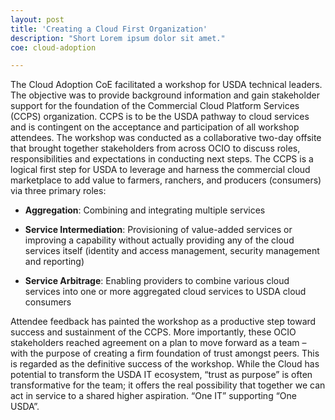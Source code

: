```yaml
---
layout: post
title: 'Creating a Cloud First Organization'
description: "Short Lorem ipsum dolor sit amet."
coe: cloud-adoption

---
```

The Cloud Adoption CoE facilitated a workshop for USDA technical leaders.  The objective was to provide background information and gain stakeholder support for the foundation of the Commercial Cloud Platform Services (CCPS) organization.  CCPS is to be the USDA pathway to cloud services and is contingent on the acceptance and participation of all workshop attendees. The workshop was conducted as a collaborative two-day offsite that brought together stakeholders from across OCIO to discuss roles, responsibilities and expectations in conducting next steps.  The CCPS is a logical first step for USDA to leverage and harness the commercial cloud marketplace to add value to farmers, ranchers, and producers (consumers) via three primary roles:

- **Aggregation**: Combining and integrating multiple services

- **Service Intermediation**: Provisioning of value-added services or improving a capability without actually providing any of the cloud services itself (identity and access management, security management and reporting)

- **Service Arbitrage**:  Enabling providers to combine various cloud services into one or more aggregated cloud services to USDA cloud consumers

Attendee feedback has painted the workshop as a productive step toward success and sustainment of the CCPS.  More importantly, these OCIO stakeholders reached agreement on a plan to move forward as a team – with the purpose of creating a firm foundation of trust amongst peers.  This is regarded as the definitive success of the workshop.  While the Cloud has potential to transform the USDA IT ecosystem, “trust as purpose” is often transformative for the team; it offers the real possibility that together we can act in service to a shared higher aspiration. “One IT” supporting “One USDA”.

